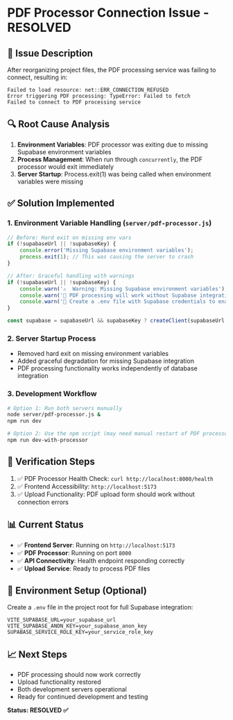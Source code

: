 # PDF Processor Connection Issue - RESOLVED

## 🐛 Issue Description
After reorganizing project files, the PDF processing service was failing to connect, resulting in:
```
Failed to load resource: net::ERR_CONNECTION_REFUSED
Error triggering PDF processing: TypeError: Failed to fetch
Failed to connect to PDF processing service
```

## 🔍 Root Cause Analysis
1. **Environment Variables**: PDF processor was exiting due to missing Supabase environment variables
2. **Process Management**: When run through `concurrently`, the PDF processor would exit immediately
3. **Server Startup**: Process.exit(1) was being called when environment variables were missing

## ✅ Solution Implemented

### 1. Environment Variable Handling (`server/pdf-processor.js`)
```javascript
// Before: Hard exit on missing env vars
if (!supabaseUrl || !supabaseKey) {
    console.error('Missing Supabase environment variables');
    process.exit(1); // This was causing the server to crash
}

// After: Graceful handling with warnings
if (!supabaseUrl || !supabaseKey) {
    console.warn('⚠️  Warning: Missing Supabase environment variables');
    console.warn('📝 PDF processing will work without Supabase integration');
    console.warn('🔧 Create a .env file with Supabase credentials to enable full functionality');
}

const supabase = supabaseUrl && supabaseKey ? createClient(supabaseUrl, supabaseKey) : null;
```

### 2. Server Startup Process
- Removed hard exit on missing environment variables
- Added graceful degradation for missing Supabase integration
- PDF processing functionality works independently of database integration

### 3. Development Workflow
```bash
# Option 1: Run both servers manually
node server/pdf-processor.js &
npm run dev

# Option 2: Use the npm script (may need manual restart of PDF processor)
npm run dev-with-processor
```

## 🧪 Verification Steps
1. ✅ PDF Processor Health Check: `curl http://localhost:8000/health`
2. ✅ Frontend Accessibility: `http://localhost:5173`
3. ✅ Upload Functionality: PDF upload form should work without connection errors

## 📊 Current Status
- ✅ **Frontend Server**: Running on `http://localhost:5173`
- ✅ **PDF Processor**: Running on port `8000`
- ✅ **API Connectivity**: Health endpoint responding correctly
- ✅ **Upload Service**: Ready to process PDF files

## 🔧 Environment Setup (Optional)
Create a `.env` file in the project root for full Supabase integration:
```env
VITE_SUPABASE_URL=your_supabase_url
VITE_SUPABASE_ANON_KEY=your_supabase_anon_key
SUPABASE_SERVICE_ROLE_KEY=your_service_role_key
```

## 📈 Next Steps
- PDF processing should now work correctly
- Upload functionality restored
- Both development servers operational
- Ready for continued development and testing

**Status: RESOLVED ✅**
